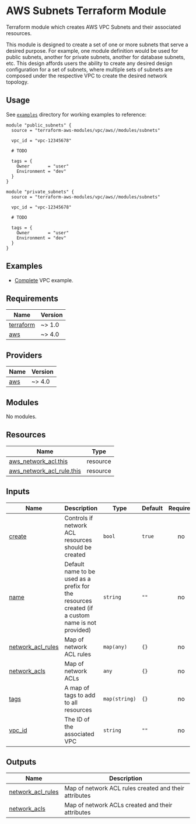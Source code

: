 # AWS Subnets Terraform Module

Terraform module which creates AWS VPC Subnets and their associated resources.

This module is designed to create a set of one or more subnets that serve a desired purpose. For example, one module definition would be used for public subnets, another for private subnets, another for database subnets, etc. This design affords users the ability to create any desired design configuration for a set of subnets, where multiple sets of subnets are composed under the respective VPC to create the desired network topology.

## Usage

See [`examples`](../../examples) directory for working examples to reference:

```hcl
module "public_subnets" {
  source = "terraform-aws-modules/vpc/aws//modules/subnets"

  vpc_id = "vpc-12345678"

  # TODO

  tags = {
    Owner       = "user"
    Environment = "dev"
  }
}

module "private_subnets" {
  source = "terraform-aws-modules/vpc/aws//modules/subnets"

  vpc_id = "vpc-12345678"

  # TODO

  tags = {
    Owner       = "user"
    Environment = "dev"
  }
}
```

## Examples

- [Complete](../../examples/complete) VPC example.

<!-- BEGINNING OF PRE-COMMIT-TERRAFORM DOCS HOOK -->
## Requirements

| Name | Version |
|------|---------|
| <a name="requirement_terraform"></a> [terraform](#requirement\_terraform) | ~> 1.0 |
| <a name="requirement_aws"></a> [aws](#requirement\_aws) | ~> 4.0 |

## Providers

| Name | Version |
|------|---------|
| <a name="provider_aws"></a> [aws](#provider\_aws) | ~> 4.0 |

## Modules

No modules.

## Resources

| Name | Type |
|------|------|
| [aws_network_acl.this](https://registry.terraform.io/providers/hashicorp/aws/latest/docs/resources/network_acl) | resource |
| [aws_network_acl_rule.this](https://registry.terraform.io/providers/hashicorp/aws/latest/docs/resources/network_acl_rule) | resource |

## Inputs

| Name | Description | Type | Default | Required |
|------|-------------|------|---------|:--------:|
| <a name="input_create"></a> [create](#input\_create) | Controls if network ACL resources should be created | `bool` | `true` | no |
| <a name="input_name"></a> [name](#input\_name) | Default name to be used as a prefix for the resources created (if a custom name is not provided) | `string` | `""` | no |
| <a name="input_network_acl_rules"></a> [network\_acl\_rules](#input\_network\_acl\_rules) | Map of network ACL rules | `map(any)` | `{}` | no |
| <a name="input_network_acls"></a> [network\_acls](#input\_network\_acls) | Map of network ACLs | `any` | `{}` | no |
| <a name="input_tags"></a> [tags](#input\_tags) | A map of tags to add to all resources | `map(string)` | `{}` | no |
| <a name="input_vpc_id"></a> [vpc\_id](#input\_vpc\_id) | The ID of the associated VPC | `string` | `""` | no |

## Outputs

| Name | Description |
|------|-------------|
| <a name="output_network_acl_rules"></a> [network\_acl\_rules](#output\_network\_acl\_rules) | Map of network ACL rules created and their attributes |
| <a name="output_network_acls"></a> [network\_acls](#output\_network\_acls) | Map of network ACLs created and their attributes |
<!-- END OF PRE-COMMIT-TERRAFORM DOCS HOOK -->
